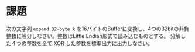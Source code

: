 # 課題
次の文字列
`expand 32-byte k`
を16バイトのBufferに変換し、4つの32bitの非負整数に等分しなさい。整数はLittle Endian形式で読み込むものとする。
分解した４つの整数を全て XOR した整数を標準出力に出力しなさい。
